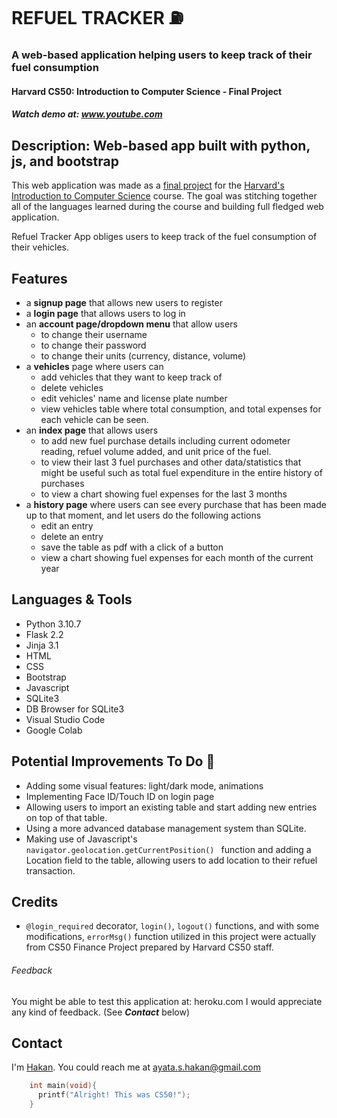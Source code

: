 # REFUEL TRACKER :fuelpump:
### A web-based application helping users to keep track of their fuel consumption
#### Harvard CS50: Introduction to Computer Science - Final Project
##### Watch demo at: www.youtube.com

## Description: Web-based app built with python, js, and bootstrap

This web application was made as a [final project](https://cs50.harvard.edu/x/2022/project/) for the [Harvard's Introduction to Computer Science](https://www.edx.org/course/introduction-computer-science-harvardx-cs50x) course. The goal was stitching together all of the languages learned during the course and building full fledged web application.

Refuel Tracker App obliges users to keep track of the fuel consumption of their vehicles.

## Features

- a **signup page** that allows new users to register
- a **login page** that allows users to log in
- an **account page/dropdown menu** that allow users 
  - to change their username
  - to change their password
  - to change their units (currency, distance, volume)
- a **vehicles** page where users can
  - add vehicles that they want to keep track of
  - delete vehicles
  - edit vehicles' name and license plate number
  - view vehicles table where total consumption, and total expenses for each vehicle can be seen.
- an **index page** that allows users 
  - to add new fuel purchase details including current odometer reading, refuel volume added, and unit price of the fuel.
  - to view their last 3 fuel purchases and other data/statistics that might be useful such as total fuel expenditure in the entire history of purchases
  - to view a chart showing fuel expenses for the last 3 months
- a **history page** where users can see every purchase that has been made up to that moment, and let users do the following actions
  - edit an entry
  - delete an entry
  - save the table as pdf with a click of a button
  - view a chart showing fuel expenses for each month of the current year
  


## Languages & Tools

- Python 3.10.7
- Flask 2.2
- Jinja 3.1
- HTML
- CSS
- Bootstrap
- Javascript
- SQLite3
- DB Browser for SQLite3
- Visual Studio Code
- Google Colab


## Potential Improvements To Do :crossed_fingers:
- Adding some visual features: light/dark mode, animations
- Implementing Face ID/Touch ID on login page
- Allowing users to import an existing table and start adding new entries on top of that table. 
- Using a more advanced database management system than SQLite.
- Making use of Javascript's `navigator.geolocation.getCurrentPosition() ` function and adding a Location field to the table, allowing users to add location to their refuel transaction.


## Credits
- `@login_required` decorator, `login()`, `logout()` functions, and with some modifications, `errorMsg()` function utilized in this project were actually from CS50 Finance Project prepared by Harvard CS50 staff.

###### Feedback
You might be able to test this application at: heroku.com
I would appreciate any kind of feedback. (See ***Contact*** below)


## Contact
I'm [Hakan](https://hakanayata.com). You could reach me at ayata.s.hakan@gmail.com



``` c
    int main(void){
      printf("Alright! This was CS50!");
    }
```
